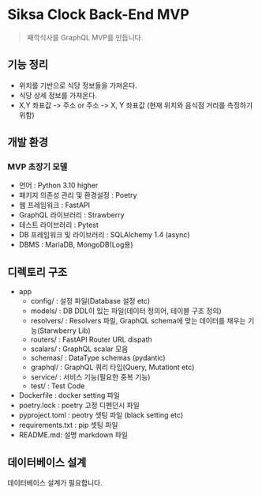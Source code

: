 # Siksa Clock Back-End MVP

> 째깍식사를 GraphQL MVP를 만듭니다.

## 기능 정리

- 위치를 기반으로 식당 정보들을 가져온다.
- 식당 상세 정보를 가져온다.
- X,Y 좌표값 -> 주소 or 주소 -> X, Y 좌표값
  (현재 위치와 음식점 거리를 측정하기 위함)

## 개발 환경

### MVP 초장기 모델

- 언어 : Python 3.10 higher
- 패키지 의존성 관리 및 환경설정 : Poetry
- 웹 프레임워크 : FastAPI
- GraphQL 라이브러리 : Strawberry
- 테스트 라이브러리 : Pytest
- DB 프레임워크 및 라이브러리 : SQLAlchemy 1.4 (async)
- DBMS : MariaDB, MongoDB(Log용)

## 디렉토리 구조

- app
  - config/ : 설정 파일(Database 설정 etc)
  - models/ : DB DDL이 있는 파일(데이터 정의어, 테이블 구조 정의)
  - resolvers/ : Resolvers 파일, GraphQL schema에 맞는 데이터를 채우는 기능(Starwberry Lib)
  - routers/ : FastAPI Router URL dispath
  - scalars/ : GraphQL scalar 모음
  - schemas/ : DataType schemas (pydantic)
  - graphql/ : GraphQL 쿼리 타입(Query, Mutationt etc)
  - service/ : 서비스 기능(필요한 중복 기능)
  - test/ : Test Code
- Dockerfile : docker setting 파일
- poetry.lock : poetry 고정 디펜던시 파일
- pyproject.toml : peotry 셋팅 파일 (black setting etc)
- requirements.txt : pip 셋팅 파일
- README.md: 설명 markdown 파일

## 데이터베이스 설계

데이터베이스 설계가 필요합니다.